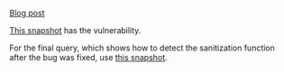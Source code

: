 [Blog post](https://github.blog/category/security/etherpad-reflected-file-download/)

[This snapshot](https://github.com/github/securitylab/releases/download/etherpad-vulnerable-codeql-database/Etherpad_1.6.2.zip) has the vulnerability.

For the final query, which shows how to detect the sanitization function after the bug was fixed, use [this snapshot](https://github.com/github/securitylab/releases/download/etherpad-patched-codeql-database/Etherpad_42e0646327527ff0db7bcbd93fb9d16ff738905b.zip).
